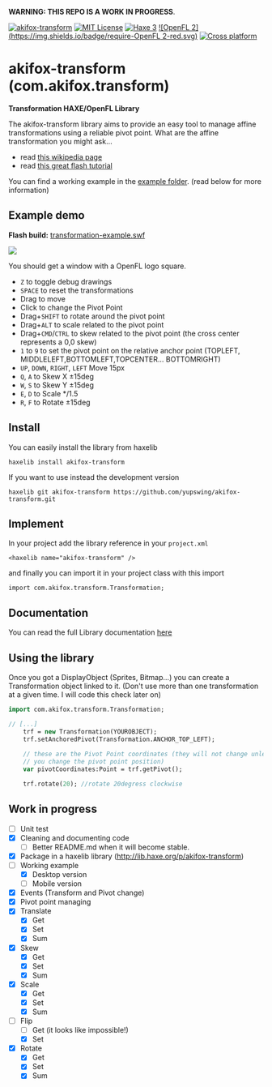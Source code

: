**WARNING: THIS REPO IS A WORK IN PROGRESS**.

[![akifox-transform](https://img.shields.io/badge/library-akifox%20transform%201.0.0-brightgreen.svg)]()
[![MIT License](https://img.shields.io/badge/license-MIT-blue.svg)](LICENSE)
[![Haxe 3](https://img.shields.io/badge/language-Haxe%203-orange.svg)](http://www.haxe.org)
[![OpenFL 2](https://img.shields.io/badge/require-OpenFL 2-red.svg)](http://www.openfl.org)
[![Cross platform](https://img.shields.io/badge/platform-cross%20platform-lightgrey.svg)](http://www.openfl.org)

# akifox-transform (com.akifox.transform)
**Transformation HAXE/OpenFL Library**

The akifox-transform library aims to provide an easy tool to manage affine transformations using a reliable pivot point.
What are the affine transformation you might ask...
- read <a href="http://en.wikipedia.org/wiki/Affine_transformation">this wikipedia page</a>
- read <a href="http://www.senocular.com/flash/tutorials/transformmatrix/">this great flash tutorial</a>

You can find a working example in the <a href="https://github.com/yupswing/akifox-transform/tree/master/example">example folder</a>. (read below for more information)

## Example demo

**Flash build:** <a href="https://dl.dropboxusercontent.com/u/683344/akifox/akifox-transform/transformation-example.swf" target="_blank">transformation-example.swf

<img src="https://dl.dropboxusercontent.com/u/683344/akifox/akifox-transform/transformation-example.png"/></a>

You should get a window with a OpenFL logo square.
- <code>Z</code> to toggle debug drawings
- <code>SPACE</code> to reset the transformations
- Drag to move
- Click to change the Pivot Point
- Drag+<code>SHIFT</code> to rotate around the pivot point
- Drag+<code>ALT</code> to scale related to the pivot point
- Drag+<code>CMD</code>/<code>CTRL</code> to skew related to the pivot point (the cross center represents a 0,0 skew)
- <code>1</code> to <code>9</code> to set the pivot point on the relative anchor point (TOPLEFT, MIDDLELEFT,BOTTOMLEFT,TOPCENTER... BOTTOMRIGHT)
- <code>UP</code>, <code>DOWN</code>, <code>RIGHT</code>, <code>LEFT</code> Move 15px
- <code>Q</code>, <code>A</code> to Skew X ±15deg
- <code>W</code>, <code>S</code> to Skew Y ±15deg
- <code>E</code>, <code>D</code> to Scale */1.5
- <code>R</code>, <code>F</code> to Rotate ±15deg


## Install

You can easily install the library from haxelib
```
haxelib install akifox-transform
```

If you want to use instead the development version
```
haxelib git akifox-transform https://github.com/yupswing/akifox-transform.git
```

## Implement

In your project add the library reference in your ```project.xml```

```
<haxelib name="akifox-transform" />
```

and finally you can import it in your project class with this import
```
import com.akifox.transform.Transformation;
```

## Documentation

You can read the full Library documentation <a href="https://dl.dropboxusercontent.com/u/683344/akifox/akifox-transform/docs/index.html" target="_blank">here</a>



## Using the library

Once you got a DisplayObject (Sprites, Bitmap...) you can create a Transformation object linked to it.
(Don't use more than one transformation at a given time. I will code this check later on)

````haxe
import com.akifox.transform.Transformation;

// [...]
    trf = new Transformation(YOUROBJECT);
    trf.setAnchoredPivot(Transformation.ANCHOR_TOP_LEFT);
                               
    // these are the Pivot Point coordinates (they will not change unless
    // you change the pivot point position)
    var pivotCoordinates:Point = trf.getPivot();

    trf.rotate(20); //rotate 20degress clockwise
````

## Work in progress
- [ ] Unit test
- [x] Cleaning and documenting code
  - [ ] Better README.md when it will become stable.
- [x] Package in a haxelib library (http://lib.haxe.org/p/akifox-transform)
- [ ] Working example
  - [x] Desktop version
  - [ ] Mobile version
- [x] Events (Transform and Pivot change)
- [x] Pivot point managing
- [x] Translate
  - [x] Get
  - [x] Set
  - [x] Sum
- [x] Skew
  - [x] Get
  - [x] Set 
  - [x] Sum
- [x] Scale
  - [x] Get
  - [x] Set 
  - [x] Sum
- [ ] Flip
  - [ ] Get (it looks like impossible!)
  - [x] Set 
- [x] Rotate
  - [x] Get
  - [x] Set 
  - [x] Sum
